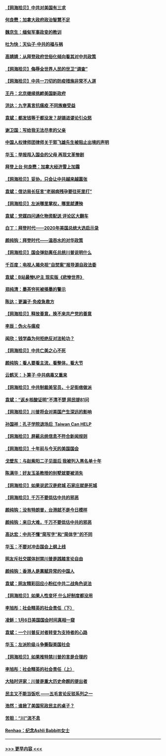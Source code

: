 #### [【网海拾贝】中共对美国有三求](../pages/nsc993/n12735197.md?t=02060301) 
#### [何良懋：加拿大政府政治智慧不足](../pages/nsc993/n12734323.md?t=02060301) 
#### [魏京生：缅甸军事政变的教训](../pages/nsc993/n12732470.md?t=02060301) 
#### [吐为快：天仙子·中共的福与祸](../pages/nsc993/n12732165.md?t=02060301) 
#### [高婧婧：从拜登政府世俗化倾向看其对中共政策](../pages/nsc993/n12730028.md?t=02060301) 
#### [【网海拾贝】侮辱全世界人民的世卫“调查”](../pages/nsc993/n12727884.md?t=02060301) 
#### [【网海拾贝】中共一刀切的防疫措施非常不人道](../pages/nsc993/n12724879.md?t=02060301) 
#### [王丹：北京继续挑衅美国新政府](../pages/nsc993/n12722456.md?t=02060301) 
#### [洪达：九字真言抗瘟疫 不同族裔受益](../pages/nsc993/n12722448.md?t=02060301) 
#### [袁斌：都发钱等于都没发？胡锡进谬论引众怒](../pages/nsc993/n12722393.md?t=02060301) 
#### [谢卫国：写给我无法尽孝的父亲](../pages/nsc993/n12720325.md?t=02060301) 
#### [中国人权律师团律师关于郭飞雄先生被阻止出境的声明](../pages/nsc993/n12720203.md?t=02060301) 
#### [华玉：举报闯入国会的父母 再现文革惨剧](../pages/nsc993/n12719070.md?t=02060301) 
#### [拜登上台 何良懋：加拿大经济雪上加霜](../pages/nsc993/n12718943.md?t=02060301) 
#### [【网海拾贝】妥协，只会让中共越来越嚣张](../pages/nsc993/n12717392.md?t=02060301) 
#### [袁斌：信访局长狂言“老弱病残孕要往死里打”](../pages/nsc993/n12717343.md?t=02060301) 
#### [【网海拾贝】左派哪里掌权，哪里就遭殃](../pages/nsc993/n12715009.md?t=02060301) 
#### [袁斌：党媒四问通化物资配送 评论区大翻车](../pages/nsc993/n12714950.md?t=02060301) 
#### [白丁：拜登时代——2020年美国总统大选启示录](../pages/nsc993/n12714920.md?t=02060301) 
#### [颜纯钩：拜登时代——温吞水的对华政策](../pages/nsc993/n12713245.md?t=02060301) 
#### [【网海拾贝】国会弹劾离任总统川普说明什么](../pages/nsc993/n12712816.md?t=02060301) 
#### [千百度：电视人揭央视“自焚案”报导源自政法委](../pages/nsc993/n12709760.md?t=02060301) 
#### [袁斌：B站最惨UP主 现实版《悲惨世界》](../pages/nsc993/n12709686.md?t=02060301) 
#### [郑纯清：墨茶穷死被搽墨的警示](../pages/nsc993/n12709262.md?t=02060301) 
#### [陈达：更漏子·免疫急救方](../pages/nsc993/n12709244.md?t=02060301) 
#### [【网海拾贝】释放善意，换不来共产党的善意](../pages/nsc993/n12708361.md?t=02060301) 
#### [李辰：伪火与瘟疫](../pages/nsc993/n12707981.md?t=02060301) 
#### [闻欣：钱学森为何拒绝反对法轮功？](../pages/nsc993/n12707407.md?t=02060301) 
#### [【网海拾贝】中共亡美之心不死](../pages/nsc993/n12707621.md?t=02060301) 
#### [颜纯钩：看人要看主流，看整体，看大节](../pages/nsc993/n12707536.md?t=02060301) 
#### [云鹤天：卜算子‧中共病毒又重来](../pages/nsc993/n12707408.md?t=02060301) 
#### [【网海拾贝】中共制裁美官员，十足街痞做派](../pages/nsc993/n12705115.md?t=02060301) 
#### [袁斌：“返乡核酸证明”不清不楚 网民提81问](../pages/nsc993/n12704982.md?t=02060301) 
#### [【网海拾贝】川普将会对美国产生深远的影响](../pages/nsc993/n12703045.md?t=02060301) 
#### [孙国祥：孔子学院退场后  Taiwan Can HELP](../pages/nsc993/n12702430.md?t=02060301) 
#### [【网海拾贝】屏蔽总统信息不符合新闻规则](../pages/nsc993/n12699998.md?t=02060301) 
#### [【网海拾贝】十年前与今天的美国国会](../pages/nsc993/n12696993.md?t=02060301) 
#### [戈壁东：与赵紫阳二子见面后 我被列入黑名单十年](../pages/nsc993/n12696215.md?t=02060301) 
#### [陈满华：好友玉圣教授的别墅就要被消失](../pages/nsc993/n12695411.md?t=02060301) 
#### [【网海拾贝】如果说武汉是悲城 石家庄就是死城](../pages/nsc993/n12694589.md?t=02060301) 
#### [【网海拾贝】千万不要低估中共的邪恶](../pages/nsc993/n12692771.md?t=02060301) 
#### [颜纯钩：没有特朗普，台港就不是今日模样](../pages/nsc993/n12692678.md?t=02060301) 
#### [颜纯钩：来日大难，千万不要低估中共的邪恶](../pages/nsc993/n12692080.md?t=02060301) 
#### [高达宏：中共不懂“简写字”和“简体字”的不同](../pages/nsc993/n12692068.md?t=02060301) 
#### [华玉：不要对冲击国会上纲上线](../pages/nsc993/n12689948.md?t=02060301) 
#### [网友斥社交媒体封禁川普是践踏言论自由](../pages/nsc993/n12687482.md?t=02060301) 
#### [颜纯钩：香港人是禀赋异常的中国人](../pages/nsc993/n12685142.md?t=02060301) 
#### [袁斌：网友精彩回应小粉红中共二战角色说法](../pages/nsc993/n12684994.md?t=02060301) 
#### [【网海拾贝】如果人性变坏 什么好制度都没用](../pages/nsc993/n12683000.md?t=02060301) 
#### [李旭彤：社会精英的社会责任（下）](../pages/nsc993/n12680604.md?t=02060301) 
#### [凌稣：1月6日美国国会时间真相一窥](../pages/nsc993/n12682780.md?t=02060301) 
#### [袁斌：一个川普反对者转变为支持者的心路](../pages/nsc993/n12682700.md?t=02060301) 
#### [华玉：左派阶级斗争撕裂美国社会](../pages/nsc993/n12681226.md?t=02060301) 
#### [【网海拾贝】如果推特禁川普的言是合理的](../pages/nsc993/n12681232.md?t=02060301) 
#### [李旭彤：社会精英的社会责任（上）](../pages/nsc993/n12680501.md?t=02060301) 
#### [大陆时评家：川普是重大历史命题的提出者](../pages/nsc993/n12679904.md?t=02060301) 
#### [民主又不能当饭吃 ——五毛言论反驳系列之一](../pages/nsc993/n12679877.md?t=02060301) 
#### [浩然：谁掀了美国宪政民主的桌子？](../pages/nsc993/n12679850.md?t=02060301) 
#### [苦胆：“川”流不息](../pages/nsc993/n12678388.md?t=02060301) 
#### [Renhao：纪念Ashli Babbitt女士](../pages/nsc993/n12678359.md?t=02060301) 

----
#### [ >>> 更早内容 <<< ](../indexes/nsc993-earlier.md)
